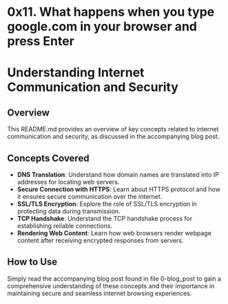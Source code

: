 # 0x11. What happens when you type google.com in your browser and press Enter
# Understanding Internet Communication and Security

## Overview
This README.md provides an overview of key concepts related to internet communication and security, as discussed in the accompanying blog post.

## Concepts Covered
- **DNS Translation**: Understand how domain names are translated into IP addresses for locating web servers.
- **Secure Connection with HTTPS**: Learn about HTTPS protocol and how it ensures secure communication over the internet.
- **SSL/TLS Encryption**: Explore the role of SSL/TLS encryption in protecting data during transmission.
- **TCP Handshake**: Understand the TCP handshake process for establishing reliable connections.
- **Rendering Web Content**: Learn how web browsers render webpage content after receiving encrypted responses from servers.

## How to Use
Simply read the accompanying blog post found in file 0-blog_post to gain a comprehensive understanding of these concepts and their importance in maintaining secure and seamless internet browsing experiences.

